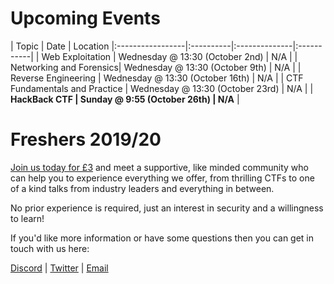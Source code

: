 # Upcoming Events

| Topic | Date | Location
|:-----------------|:----------|:--------------|:-----------|
| Web Exploitation | Wednesday @ 13:30 (October 2nd) | N/A |
| Networking and Forensics| Wednesday @ 13:30 (October 9th) | N/A |
| Reverse Engineering | Wednesday @ 13:30 (October 16th) | N/A |
| CTF Fundamentals and Practice | Wednesday @ 13:30 (October 23rd) | N/A |
| __HackBack CTF | Sunday @ 9:55 (October 26th)  | N/A__ |

# Freshers 2019/20
[Join us today for £3](https://www.liverpoolguild.org/groups/cyber-security) and meet a supportive, like minded community who can help you to experience everything we offer, from thrilling CTFs to one of a kind talks from industry leaders and everything in between.

No prior experience is required, just an interest in security and a willingness to learn!

If you'd like more information or have some questions then you can get in touch with us here:

[Discord](https://discordapp.com/invite/p6qGd3D) |
[Twitter](https://twitter.com/CyberSocUoL) |
[Email](mailto:cybersecurity@society.liverpoolguild.org)
